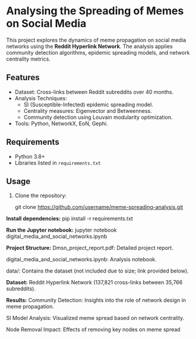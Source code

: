 # Analysing the Spreading of Memes on Social Media

This project explores the dynamics of meme propagation on social media networks using the **Reddit Hyperlink Network**. The analysis applies community detection algorithms, epidemic spreading models, and network centrality metrics.

## Features
- Dataset: Cross-links between Reddit subreddits over 40 months.
- Analysis Techniques:
  - SI (Susceptible-Infected) epidemic spreading model.
  - Centrality measures: Eigenvector and Betweenness.
  - Community detection using Louvain modularity optimization.
- Tools: Python, NetworkX, EoN, Gephi.

## Requirements
- Python 3.8+
- Libraries listed in `requirements.txt`

## Usage
1. Clone the repository:
   
   git clone https://github.com/username/meme-spreading-analysis.git


**Install dependencies:**
pip install -r requirements.txt

**Run the Jupyter notebook:**
jupyter notebook digital_media_and_social_networks.ipynb 


**Project Structure:**
Dmsn_project_report.pdf: Detailed project report.

digital_media_and_social_networks.ipynb: Analysis notebook.

data/: Contains the dataset (not included due to size; link provided below).

**Dataset:**
Reddit Hyperlink Network (137,821 cross-links between 35,766 subreddits).

**Results:**
Community Detection: Insights into the role of network design in meme propagation.

SI Model Analysis: Visualized meme spread based on network centrality.

Node Removal Impact: Effects of removing key nodes on meme spread